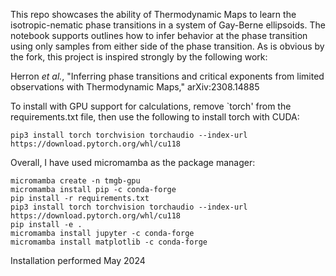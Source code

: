 This repo showcases the ability of Thermodynamic Maps to learn the isotropic-nematic phase transitions in a system of Gay-Berne ellipsoids. The notebook supports outlines how to infer behavior at the phase transition using only samples from either side of the phase transition. As is obvious by the fork, this project is inspired strongly by the following work:

Herron *et al.*, "Inferring phase transitions and critical exponents from limited observations with Thermodynamic Maps," 	arXiv:2308.14885

To install with GPU support for calculations, remove `torch' from the requirements.txt file, then use the following to install torch with CUDA:

```
pip3 install torch torchvision torchaudio --index-url https://download.pytorch.org/whl/cu118
```

Overall, I have used micromamba as the package manager:
```
micromamba create -n tmgb-gpu
micromamba install pip -c conda-forge
pip install -r requirements.txt
pip3 install torch torchvision torchaudio --index-url https://download.pytorch.org/whl/cu118
pip install -e .
micromamba install jupyter -c conda-forge
micromamba install matplotlib -c conda-forge
```

Installation performed May 2024
